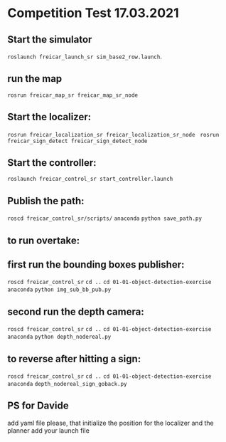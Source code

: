 
# Competition Test 17.03.2021
## Start the simulator
`roslaunch freicar_launch_sr sim_base2_row.launch`.

## run the map
`rosrun freicar_map_sr freicar_map_sr_node `

## Start the localizer:
`rosrun freicar_localization_sr freicar_localization_sr_node `
`rosrun freicar_sign_detect freicar_sign_detect_node `

## Start the controller:
`roslaunch freicar_control_sr start_controller.launch `

## Publish the path:
`roscd freicar_control_sr/scripts/`
`anaconda`
`python save_path.py `

## to run overtake:
## first run the bounding boxes publisher:
`roscd freicar_control_sr`
`cd ..`
`cd 01-01-object-detection-exercise`
`anaconda`
`python img_sub_bb_pub.py `

## second run the depth camera:
`roscd freicar_control_sr`
`cd ..`
`cd 01-01-object-detection-exercise`
`anaconda`
`python depth_nodereal.py `


## to reverse after hitting a sign:
`roscd freicar_control_sr`
`cd ..`
`cd 01-01-object-detection-exercise`
`anaconda`
`depth_nodereal_sign_goback.py `

## PS for Davide
add yaml file please, that initialize the position for the localizer and the planner
add your launch file
